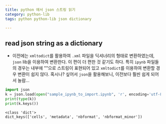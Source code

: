 ```yaml
---
title: python 에서 json 스트링 읽기
category: python-lib
tags: python python-lib json dictionary

---
```


## read json string as a dictionary

- 이전에는 `xmltodict`를 활용하여 `.xml` 파일을 딕셔너리의 형태로 변환하였는데, `json` lib을 이용하여 변환한다. 이 편이 더 편한 것 같기도 하다. 특히 `ipynb` 파일들의 경우는 내부에 ""으로 스트링이 표현되어 있고 `xmltodict`를 이용하여 변환할 경우 변환이 쉽지 않다. 혹시나? 싶어서 `json`을 활용해보니, 이전보다 훨씬 쉽게 되어서 놀람...

```python
import json
k = json.load(open("sample_ipynb_to_import.ipynb", 'r', encoding='utf-8'))
print(type(k))
print(k.keys())
```

```plaintext
<class 'dict'>
dict_keys(['cells', 'metadata', 'nbformat', 'nbformat_minor'])
```
